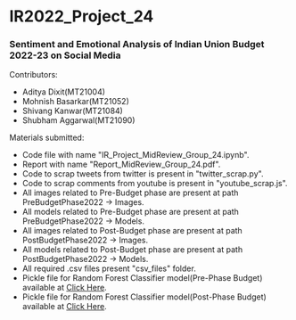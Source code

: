 # IR2022_Project_24
<h3><b> Sentiment and Emotional Analysis of Indian Union Budget 2022-23 on Social Media  </b></h3>
<p>Contributors:
 <ul><li> Aditya Dixit(MT21004)</li>
 <li>Mohnish Basarkar(MT21052)</li>  
 <li>Shivang Kanwar(MT21084)</li>
 <li>Shubham Aggarwal(MT21090)</li>  
 </ul>  
 </p>
 
<p>Materials submitted:
 <ul><li> Code file with name "IR_Project_MidReview_Group_24.ipynb".</li>
 <li> Report with name "Report_MidReview_Group_24.pdf".</li>
 <li> Code to scrap tweets from twitter is present in "twitter_scrap.py".</li>
 <li> Code to scrap comments from youtube is present in "youtube_scrap.js".</li>  
 <li> All images related to Pre-Budget phase are present at path PreBudgetPhase2022 -> Images.</li>
 <li> All models related to Pre-Budget phase are present at path PreBudgetPhase2022 -> Models.</li> 
 <li> All images related to Post-Budget phase are present at path PostBudgetPhase2022 -> Images.</li>
 <li> All models related to Post-Budget phase are present at path PostBudgetPhase2022 -> Models.</li>
 <li> All required .csv files present "csv_files" folder.</li> 
 <li> Pickle file for Random Forest Classifier model(Pre-Phase Budget) available at <a href="https://drive.google.com/file/d/1S64H2zbsTt9vKDZn2I8r0olBEDO31Kmg/view?usp=sharing"> Click Here</a>. </li>
 <li> Pickle file for Random Forest Classifier model(Post-Phase Budget) available at <a href="https://drive.google.com/file/d/19c4Hp008DKfVCySMUuO3Tx3otq_myeXg/view?usp=sharing">Click Here</a>. </li>
 </ul>  
 </p> 
